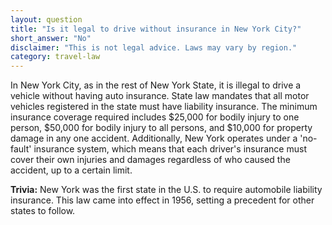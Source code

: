 ```yaml
---
layout: question
title: "Is it legal to drive without insurance in New York City?"
short_answer: "No"
disclaimer: "This is not legal advice. Laws may vary by region."
category: travel-law
---
```

In New York City, as in the rest of New York State, it is illegal to drive a vehicle without having auto insurance. State law mandates that all motor vehicles registered in the state must have liability insurance. The minimum insurance coverage required includes $25,000 for bodily injury to one person, $50,000 for bodily injury to all persons, and $10,000 for property damage in any one accident. Additionally, New York operates under a 'no-fault' insurance system, which means that each driver's insurance must cover their own injuries and damages regardless of who caused the accident, up to a certain limit.

**Trivia:** New York was the first state in the U.S. to require automobile liability insurance. This law came into effect in 1956, setting a precedent for other states to follow.
